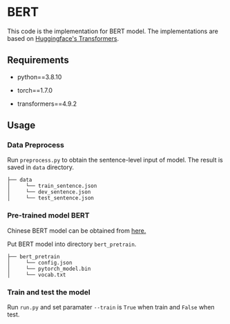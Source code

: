 # BERT

This code is the implementation for BERT model. The implementations are based on [Huggingface's Transformers](https://github.com/huggingface/transformers).

## Requirements

- python==3.8.10

- torch==1.7.0

- transformers==4.9.2

## Usage

### Data Preprocess

Run `preprocess.py` to obtain the sentence-level input of model. The result is saved in `data` directory.
```
├── data
│     └── train_sentence.json
│     └── dev_sentence.json
│     └── test_sentence.json
```

### Pre-trained model BERT

Chinese BERT model can be obtained from [here.](https://github.com/huggingface/pytorch-transformers)

Put BERT model into directory `bert_pretrain`.
```
├── bert_pretrain
│     └── config.json
│     └── pytorch_model.bin
│     └── vocab.txt
```

### Train and test the model

Run `run.py` and set paramater `--train` is `True` when train and `False` when test.

